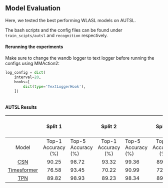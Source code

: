 ## Model Evaluation

Here, we tested the best performing WLASL models on AUTSL.

The bash scripts and the config files can be found under ```train_scipts/autsl``` and ```recognition``` respectively. 

#### Rerunning the experiments

Make sure to change the wandb logger to text logger before running the configs using MMAction2: 

```python
log_config = dict(
    interval=20,
    hooks=[
        dict(type='TextLoggerHook'),
    ])
    
```


#### AUTSL Results

|             |       Split 1      |                    |       Split 2      |                    |       Split 3      |                    | Mean Top-1 | Mean Top-5  |
|:-----------:|:------------------:|--------------------|:------------------:|--------------------|:------------------:|--------------------|:----------:|:-----------:|
|    Model    | Top-1 Accuracy (%) | Top-5 Accuracy (%) | Top-1 Accuracy (%) | Top-5 Accuracy (%) | Top-1 Accuracy (%) | Top-5 Accuracy (%) |  Acc. (%)  |   Acc. (%)  |
|     [CSN](https://github.com/UoA-CARES/sign-language-summer-research/blob/main/experiments/autsl/models/recognition/csn/ircsn_ig65m_pretrained_bnfrozen_r50_32x2x1_58e_kinetics400_rgb.py)     |        90.25       |        98.72       |        93.32       |        99.36       |        89.01       |        98.72       |    90.86   |    98.93    |
| [Timesformer](https://github.com/UoA-CARES/sign-language-summer-research/blob/main/experiments/autsl/models/recognition/timesformer/timesformer_divST_8x32x1_15e_kinetics400_rgb.py) |        76.58       |        93.45       |        70.22       |        90.99       |        72.84       |        92.68       |    73.21   |    92.37    |
|     [TPN](https://github.com/UoA-CARES/sign-language-summer-research/tree/main/experiments/autsl/models/recognition/tpn)     |        89.82       |        98.93       |        89.23       |        98.34       |        89.54       |        98.56       |    89.53   |    98.61    |
